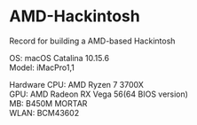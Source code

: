 # AMD-Hackintosh
Record for building a AMD-based Hackintosh

OS: macOS Catalina 10.15.6  
Model: iMacPro1,1  

Hardware
CPU: AMD Ryzen 7 3700X               
GPU: AMD Radeon RX Vega 56(64 BIOS version)  
MB:  B450M MORTAR  
WLAN: BCM43602  
